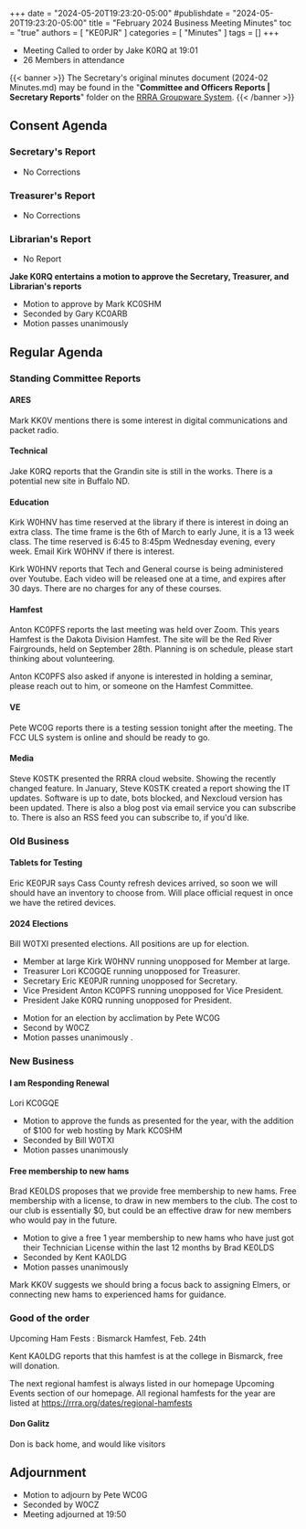 +++
date = "2024-05-20T19:23:20-05:00"
#publishdate = "2024-05-20T19:23:20-05:00"
title = "February 2024 Business Meeting Minutes"
toc = "true"
authors = [ "KE0PJR" ]
categories = [ "Minutes" ]
tags = []
+++
* Meeting Called to order by Jake K0RQ at 19:01
* 26 Members in attendance
<!--more-->

{{< banner >}}
The Secretary's original minutes document (2024-02 Minutes.md) may be
found in the "**Committee and Officers Reports | Secretary Reports**"
folder on the
[RRRA Groupware System](https://cloud.rrra.org/).
{{< /banner >}}

## Consent Agenda

### Secretary's Report

* No Corrections

### Treasurer's Report

* No Corrections

### Librarian's Report

* No Report

**Jake K0RQ entertains a motion to approve the Secretary, Treasurer, and
Librarian's reports**

* Motion to approve by Mark KC0SHM
* Seconded by Gary KC0ARB
* Motion passes unanimously

## Regular Agenda

### Standing Committee Reports

#### ARES

Mark KK0V mentions there is some interest in digital communications and packet radio.

#### Technical

Jake K0RQ reports that the Grandin site is still in the works. There is a potential new site in Buffalo ND.

#### Education

Kirk W0HNV has time reserved at the library if there is interest in doing an extra class. The time frame is the 6th of March to early June, it is a 13 week class. The time reserved is 6:45 to 8:45pm Wednesday evening, every week. Email Kirk W0HNV if there is interest.

Kirk W0HNV reports that Tech and General course is being administered over Youtube. Each video will be released one at a time, and expires after 30 days. There are no charges for any of these courses.

#### Hamfest

Anton KC0PFS reports the last meeting was held over Zoom. This years Hamfest is the Dakota Division Hamfest. The site will be the Red River Fairgrounds, held on September 28th. Planning is on schedule, please start thinking about volunteering.

Anton KC0PFS also asked if anyone is interested in holding a seminar, please reach out to him, or someone on the Hamfest Committee.

#### VE

Pete WC0G reports there is a testing session tonight after the meeting. The FCC ULS system is online and should be ready to go.

#### Media

Steve K0STK presented the RRRA cloud website. Showing the recently changed feature. In January, Steve K0STK created a report showing the IT updates. Software is up to date, bots blocked, and Nexcloud version has been updated. There is also a blog post via email service you can subscribe to. There is also an RSS feed you can subscribe to, if you'd like.

### Old Business

#### Tablets for Testing

Eric KE0PJR says Cass County refresh devices arrived, so soon we will should have an inventory to choose from. Will place official request in once we have the retired devices.

#### 2024 Elections

Bill W0TXI presented elections. All positions are up for election.

- Member at large Kirk W0HNV running unopposed for Member at large.
- Treasurer Lori KC0GQE running unopposed for Treasurer.
- Secretary Eric KE0PJR running unopposed for Secretary.
- Vice President Anton KC0PFS running unopposed for Vice President.
- President Jake K0RQ running unopposed for President.

* Motion for an election by acclimation by Pete WC0G 
* Second by W0CZ
* Motion passes unanimously .

### New Business

#### I am Responding Renewal

Lori KC0GQE

* Motion to approve the funds as presented for the year, with the addition of $100 for web hosting by Mark KC0SHM 
* Seconded by Bill W0TXI
* Motion passes unanimously

#### Free membership to new hams

Brad KE0LDS proposes that we provide free membership to new hams. Free membership with a license, to draw in new members to the club. The cost to our club is essentially $0, but could be an effective draw for new members who would pay in the future.

* Motion to give a free 1 year membership to new hams who have just got their Technician License within the last 12 months by Brad KE0LDS 
* Seconded by Kent KA0LDG
* Motion passes unanimously

Mark KK0V suggests we should bring a focus back to assigning Elmers, or connecting new hams to experienced hams for guidance.

### Good of the order

Upcoming Ham Fests
: Bismarck Hamfest, Feb. 24th

Kent KA0LDG reports that this hamfest is at the college in Bismarck, free will donation.

The next regional hamfest is always listed in our homepage Upcoming Events section of our homepage. All regional hamfests for the year are listed at https://rrra.org/dates/regional-hamfests

#### Don Galitz

Don is back home, and would like visitors

## Adjournment

* Motion to adjourn by  Pete WC0G
* Seconded by W0CZ
* Meeting adjourned at 19:50

